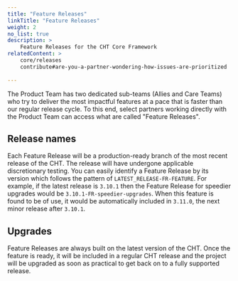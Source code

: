 ```yaml
---
title: "Feature Releases"
linkTitle: "Feature Releases"
weight: 2
no_list: true
description: >
    Feature Releases for the CHT Core Framework
relatedContent: >
    core/releases
    contribute#are-you-a-partner-wondering-how-issues-are-prioritized
    
---
```


The Product Team has two dedicated sub-teams (Allies and Care Teams) who try to deliver the most impactful features at a pace that is faster than our regular release cycle. To this end, select partners working directly with the Product Team can access what are called "Feature Releases". 

## Release names

Each Feature Release will be a production-ready branch of the most recent release of the CHT. The release will have undergone applicable discretionary testing. You can easily identify a Feature Release by its version which follows the pattern of `LATEST_RELEASE-FR-FEATURE`. For example, if the latest release is `3.10.1` then the Feature Release for speedier upgrades would be `3.10.1-FR-speedier-upgrades`. When this feature is found to be of use, it would be automatically included in `3.11.0`, the next minor release after `3.10.1`.

## Upgrades

Feature Releases are always built on the latest version of the CHT. Once the feature is ready, it will be included in a regular CHT release and the project will be upgraded as soon as practical to get back on to a fully supported release.